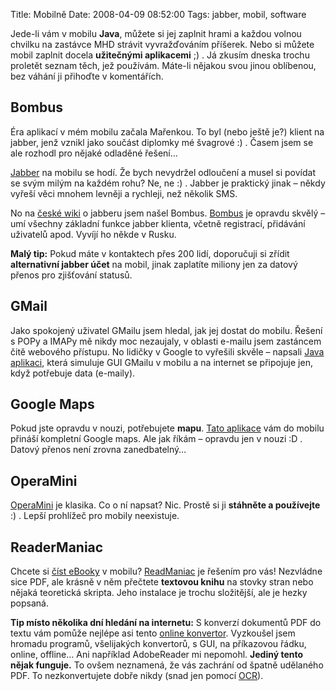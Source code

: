 Title: Mobilně
Date: 2008-04-09 08:52:00
Tags: jabber, mobil, software

Jede-li vám v mobilu **Java**, můžete si jej zaplnit hrami a každou volnou chvilku na zastávce MHD strávit vyvražďováním příšerek. Nebo si můžete mobil zaplnit docela **užitečnými aplikacemi** ;) . Já zkusím dneska trochu proletět seznam těch, jež používám. Máte-li nějakou svou jinou oblíbenou, bez váhání ji přihoďte v komentářích.

## Bombus

Éra aplikací v mém mobilu začala Mařenkou. To byl (nebo ještě je?) klient na jabber, jenž vznikl jako součást diplomky mé švagrové :) . Časem jsem se ale rozhodl pro nějaké odladěné řešení…

[Jabber]({filename}2007-09-23_jabber.md) na mobilu se hodí. Že bych nevydržel odloučení a musel si povídat se svým milým na každém rohu? Ne, ne :) . Jabber je praktický jinak – někdy vyřeší věci mnohem levněji a rychleji, než několik SMS.

No na [české wiki](http://www.jabber.cz/wiki/Kategorie:Mobilní_klienti) o jabberu jsem našel Bombus. [Bombus](http://www.jabber.cz/wiki/Bombus) je opravdu skvělý – umí všechny základní funkce jabber klienta, včetně registrací, přidávání uživatelů apod. Vyvíjí ho někde v Rusku.

**Malý tip:** Pokud máte v kontaktech přes 200 lidí, doporučuji si zřídit **alternativní jabber účet** na mobil, jinak zaplatíte miliony jen za datový přenos pro zjišťování statusů.

## GMail

Jako spokojený uživatel GMailu jsem hledal, jak jej dostat do mobilu. Řešení s POPy a IMAPy mě nikdy moc nezaujaly, v oblasti e-mailu jsem zastáncem čitě webového přístupu. No lidičky v Google to vyřešili skvěle – napsali [Java aplikaci](http://www.google.com/mobile/mail/index.html), která simuluje GUI GMailu v mobilu a na internet se připojuje jen, když potřebuje data (e-maily).

## Google Maps

Pokud jste opravdu v nouzi, potřebujete **mapu**. [Tato aplikace](http://www.google.com/mobile/gmm/index.html) vám do mobilu přináší kompletní Google maps. Ale jak říkám – opravdu jen v nouzi :D . Datový přenos není zrovna zanedbatelný…

## OperaMini

[OperaMini](http://www.operamini.com/) je klasika. Co o ní napsat? Nic. Prostě si ji **stáhněte a používejte** :) . Lepší prohlížeč pro mobily neexistuje.

## ReaderManiac

Chcete si [číst eBooky](http://www.martinjanda.com/it-obecne/ebooky-a-jak-na-ne/) v mobilu? [ReadManiac](http://www.deep-shadows.com/hax/ReadManiac/index.htm) je řešením pro vás! Nezvládne sice PDF, ale krásně v něm přečtete **textovou knihu** na stovky stran nebo nějaká teoretická skripta. Jeho instalace je trochu složitější, ale je hezky popsaná.

**Tip místo několika dní hledání na internetu:** S konverzí dokumentů PDF do textu vám pomůže nejlépe asi tento [online konvertor](http://media-convert.com/). Vyzkoušel jsem hromadu programů, všelijakých konvertorů, s GUI, na příkazovou řádku, online, offline… Ani například AdobeReader mi nepomohl. **Jediný tento nějak funguje.** To ovšem neznamená, že vás zachrání od špatně udělaného PDF. To nezkonvertujete dobře nikdy (snad jen pomocí [OCR](http://cs.wikipedia.org/wiki/OCR)).
